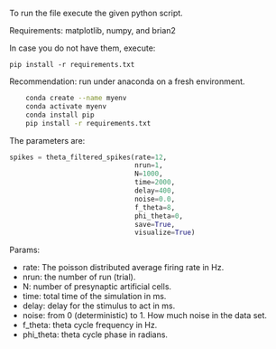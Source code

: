 To run the file execute the given python script.

Requirements: matplotlib, numpy, and brian2


In case you do not have them, execute:

`pip install -r requirements.txt`

Recommendation: run under anaconda on a fresh environment.

```bash
	conda create --name myenv
	conda activate myenv
	conda install pip
	pip install -r requirements.txt
```


The parameters are:

```python
spikes = theta_filtered_spikes(rate=12,
                               nrun=1,
                               N=1000,
                               time=2000,
                               delay=400,
                               noise=0.0,
                               f_theta=8,
                               phi_theta=0,
                               save=True,
                               visualize=True)
```

Params:
- rate: The poisson distributed average firing rate in Hz.
- nrun: the number of run (trial).
- N: number of presynaptic artificial cells.
- time: total time of the simulation in ms.
- delay: delay for the stimulus to act in ms.
- noise: from 0 (deterministic) to 1. How much noise in the data set.
- f_theta: theta cycle frequency in Hz.
- phi_theta: theta cycle phase in radians.
